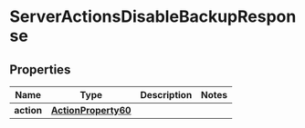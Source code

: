 

# ServerActionsDisableBackupResponse


## Properties

| Name | Type | Description | Notes |
|------------ | ------------- | ------------- | -------------|
|**action** | [**ActionProperty60**](ActionProperty60.md) |  |  |



